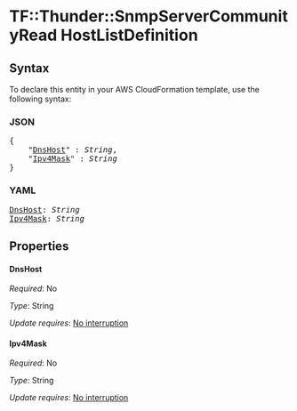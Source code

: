 # TF::Thunder::SnmpServerCommunityRead HostListDefinition

## Syntax

To declare this entity in your AWS CloudFormation template, use the following syntax:

### JSON

<pre>
{
    "<a href="#dnshost" title="DnsHost">DnsHost</a>" : <i>String</i>,
    "<a href="#ipv4mask" title="Ipv4Mask">Ipv4Mask</a>" : <i>String</i>
}
</pre>

### YAML

<pre>
<a href="#dnshost" title="DnsHost">DnsHost</a>: <i>String</i>
<a href="#ipv4mask" title="Ipv4Mask">Ipv4Mask</a>: <i>String</i>
</pre>

## Properties

#### DnsHost

_Required_: No

_Type_: String

_Update requires_: [No interruption](https://docs.aws.amazon.com/AWSCloudFormation/latest/UserGuide/using-cfn-updating-stacks-update-behaviors.html#update-no-interrupt)

#### Ipv4Mask

_Required_: No

_Type_: String

_Update requires_: [No interruption](https://docs.aws.amazon.com/AWSCloudFormation/latest/UserGuide/using-cfn-updating-stacks-update-behaviors.html#update-no-interrupt)

